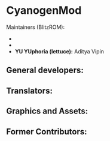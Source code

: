 CyanogenMod
===========

Maintainers (BlitzROM):

*
*
* __YU YUphoria (lettuce):__ Aditya Vipin


General developers:
-------------------

Translators:
------------


Graphics and Assets:
--------------------

Former Contributors:
--------------------

